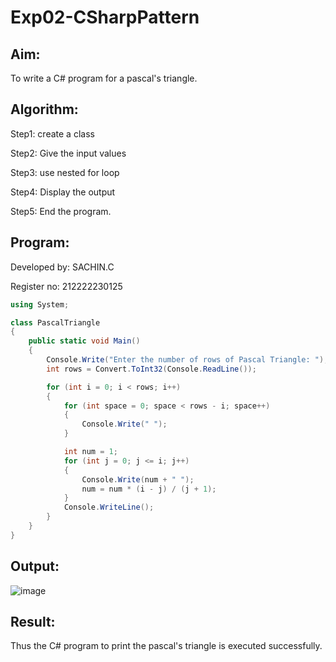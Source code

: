# Exp02-CSharpPattern

## Aim:
To write a C# program for a pascal's triangle.

## Algorithm:

 Step1: create a class

 Step2: Give the input values

 Step3: use nested for loop

 Step4: Display the output

 Step5: End the program.

## Program:

Developed by: SACHIN.C

Register no: 212222230125
```c#
using System;

class PascalTriangle
{
    public static void Main()
    {
        Console.Write("Enter the number of rows of Pascal Triangle: ");
        int rows = Convert.ToInt32(Console.ReadLine());

        for (int i = 0; i < rows; i++)
        {
            for (int space = 0; space < rows - i; space++)
            {
                Console.Write(" ");
            }

            int num = 1;
            for (int j = 0; j <= i; j++)
            {
                Console.Write(num + " ");
                num = num * (i - j) / (j + 1);
            }
            Console.WriteLine();
        }
    }
}
```
## Output:
![image](https://github.com/Sachin-vlr/Exp02-CSharpPattern/assets/113497666/bf714fd0-ba0e-4595-8d1d-3390c6e58203)

## Result:
Thus the C# program to print the pascal's triangle is executed successfully.
